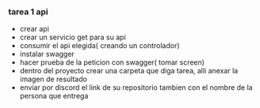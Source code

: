 ### tarea 1 api

- crear api
- crear un servicio get para su api
- consumir el api elegida( creando un controlador)
- instalar swagger
- hacer prueba de la peticion con swagger( tomar screen)
- dentro del proyecto crear una carpeta que diga tarea, alli anexar la imagen de resultado
- enviar por discord el link de su repositorio tambien con el nombre de la persona que entrega